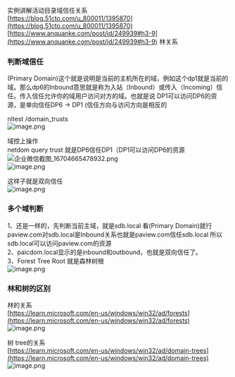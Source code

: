 实例讲解活动目录域信任关系<br />[https://blog.51cto.com/u_800011/1395870](https://blog.51cto.com/u_800011/1395870)<br />[https://www.anquanke.com/post/id/249939#h3-9](https://www.anquanke.com/post/id/249939#h3-9) 林关系
<a name="XKEbt"></a>
### 判断域信任

(Primary Domain)这个就是说明是当前的主机所在的域，例如这个dp1就是当前的域。那么dp6的Inbound意思就是称为入站（Inbound）或传入（Incoming）信任。传入信任允许你的域用户访问对方的域。也就是说 DP1可以访问DP6的资源，是单向信任DP6 → DP1 (信任方向与访问方向是相反的

nltest /domain_trusts<br />![image.png](https://cdn.nlark.com/yuque/0/2023/png/1345801/1672562460893-782bc846-5b08-4099-b74d-a12feb1dc96e.png#averageHue=%23080605&clientId=u0eb4cec1-696f-4&from=paste&height=130&id=ub7fffb62&originHeight=162&originWidth=632&originalType=binary&ratio=1&rotation=0&showTitle=false&size=13525&status=done&style=none&taskId=ua54f2bd9-4b76-4165-945c-3955df4fd00&title=&width=505.6)

域控上操作    <br />netdom query trust  就是DP6信任DP1（DP1可以访问DP6的资源<br />![企业微信截图_16704665478932.png](https://cdn.nlark.com/yuque/0/2022/png/1345801/1670467557987-99d13d35-5b75-4c64-a9ea-3c840fa8d3ab.png#averageHue=%23050505&clientId=u1a8decd7-0f5b-4&from=paste&height=133&id=ucb3b382b&originHeight=166&originWidth=645&originalType=binary&ratio=1&rotation=0&showTitle=false&size=5829&status=done&style=none&taskId=ued318733-6368-4fdd-8ab5-2a3ac0d7860&title=&width=516)<br />![image.png](https://cdn.nlark.com/yuque/0/2023/png/1345801/1672565211776-37964397-78f5-4fc9-84e6-a50b1f59441a.png#averageHue=%23eeeeed&clientId=u822f10c3-915e-4&from=paste&height=224&id=u6a3cf425&originHeight=280&originWidth=512&originalType=binary&ratio=1&rotation=0&showTitle=false&size=14552&status=done&style=none&taskId=u4e763d79-dea2-4543-bd07-e4927b4c304&title=&width=409.6)

这样子就是双向信任<br />![image.png](https://cdn.nlark.com/yuque/0/2022/png/1345801/1670467590429-33ce270c-c6bb-4e12-9e52-112abe8e406d.png#averageHue=%23515151&clientId=u1a8decd7-0f5b-4&from=paste&height=240&id=u532893ee&originHeight=300&originWidth=960&originalType=binary&ratio=1&rotation=0&showTitle=false&size=44304&status=done&style=none&taskId=ud307208d-6915-4632-8562-34c511e03f2&title=&width=768)

<a name="JzKcA"></a>
### 多个域判断
1、还是一样的，先判断当前主域，就是sdb.local 看(Primary Domain)就行  paview.com对sdb.local是Inbound关系也就是paview.com信任sdb.local 所以sdb.local可以访问paview.com的资源<br />2、paicdom.local显示的是inbound和outbound，也就是双向信任了。<br />3、Forest Tree Root 就是森林树根<br />![image.png](https://cdn.nlark.com/yuque/0/2023/png/1345801/1672566092085-9b7cccbd-e64c-4574-b8a7-508876005219.png#averageHue=%232c2e33&clientId=u0f1e5354-f6ea-4&from=paste&height=195&id=u605efed0&originHeight=244&originWidth=1902&originalType=binary&ratio=1&rotation=0&showTitle=false&size=336196&status=done&style=none&taskId=u92cec77a-20e0-4cea-8019-3815f4bd0a6&title=&width=1521.6)

<a name="JSFlE"></a>
### 林和树的区别
林的关系<br />[https://learn.microsoft.com/en-us/windows/win32/ad/forests](https://learn.microsoft.com/en-us/windows/win32/ad/forests)<br />![image.png](https://cdn.nlark.com/yuque/0/2023/png/1345801/1672567360541-ed17a019-f6c5-488c-83ab-4eb5ef78ae29.png#averageHue=%23f6f6f6&clientId=u0f1e5354-f6ea-4&from=paste&height=481&id=ue08f0e21&originHeight=601&originWidth=691&originalType=binary&ratio=1&rotation=0&showTitle=false&size=50870&status=done&style=none&taskId=ubafe3541-751f-499b-aebf-8330a2069a9&title=&width=552.8)

树 tree的关系<br />[https://learn.microsoft.com/en-us/windows/win32/ad/domain-trees](https://learn.microsoft.com/en-us/windows/win32/ad/domain-trees)<br />![image.png](https://cdn.nlark.com/yuque/0/2023/png/1345801/1672567417490-03939659-ce56-4af8-a35a-91925fe8a1bb.png#averageHue=%23f7f7f7&clientId=u0f1e5354-f6ea-4&from=paste&height=385&id=u84634d46&originHeight=481&originWidth=421&originalType=binary&ratio=1&rotation=0&showTitle=false&size=24466&status=done&style=none&taskId=u96ea39fd-04c8-4f2c-b218-5b2419f7307&title=&width=336.8)
